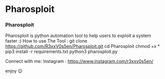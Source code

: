 # Pharosploit
### Pharosploit ###
Pharosploit is python automation tool to help users to exploit a system faster :)
How to use The Tool :
git clone https://github.com/R3xxV0s5en/Pharosploit.git 
cd Pharosploit
chmod +x *
pip3 install -r requirements.txt
python3 pharosploit.py

Connect with me:
Instagram : 
https://www.instagram.com/r3xxv0s5en/

enjoy 😉
